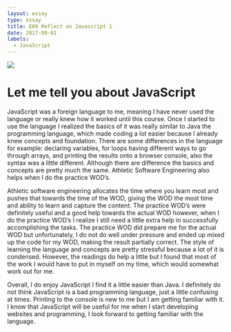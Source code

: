 ```yaml
---
layout: essay
type: essay
title: E09 Reflect on Javascript 1
date: 2017-09-01
labels:
  - JavaScript 
---
```


<div class="ui small rounded images">
  <img class="ui image" src="bryantsa.github.io/images/Sharky.png">
</div>

<H1>Let me tell you about JavaScript</H1>

JavaScript was a foreign language to me, meaning I have never used the language or really knew how it worked until this course. Once I started to use the language I realized the basics of it was really similar to Java the programming language, which made coding a lot easier because I already knew concepts and foundation. There are some differences in the language for example: declaring variables, for loops having different ways to go through arrays, and printing the results onto a browser console, also the syntax was a little different. Although there are difference the basics and concepts are pretty much the same. Athletic Software Engineering also helps when I do the practice WOD’s.

Athletic software engineering allocates the time where you learn most and pushes that towards the time of the WOD, giving the WOD the most time and ability to learn and capture the content. The practice WOD’s were definitely useful and a good help towards the actual WOD however, when I do the practice WOD’s I realize I still need a little extra help in successfully accomplishing the tasks. The practice WOD did prepare me for the actual WOD but unfortunately, I do not do well under pressure and ended up mixed up the code for my WOD, making the result partially correct. The style of learning the language and concepts are pretty stressful because a lot of it is condensed. However, the readings do help a little but I found that most of the work I would have to put in myself on my time, which would somewhat work out for me.

Overall, I do enjoy JavaScript I find it a little easier than Java. I definitely do not think JavaScript is a bad programming language, just a little confusing at times. Printing to the console is new to me but I am getting familiar with it. I know that JavaScript will be useful for me when I start developing websites and programming, I look forward to getting familiar with the language.
